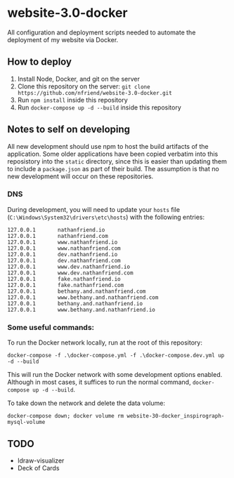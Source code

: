 # website-3.0-docker
All configuration and deployment scripts needed to automate the deployment of my website via Docker.

## How to deploy

1. Install Node, Docker, and git on the server
2. Clone this repository on the server: `git clone https://github.com/nfriend/website-3.0-docker.git`
3. Run `npm install` inside this repository
4. Run `docker-compose up -d --build` inside this repository

## Notes to self on developing

All new development should use npm to host the build artifacts of the application.  Some older applications have been copied verbatim into this reposistory into the `static` directory, since this is easier than updating them to include a `package.json` as part of their build.  The assumption is that no new development will occur on these repositories.

### DNS

During development, you will need to update your `hosts` file (`C:\Windows\System32\drivers\etc\hosts`) with the following entries:

```
127.0.0.1		nathanfriend.io
127.0.0.1		nathanfriend.com
127.0.0.1		www.nathanfriend.io
127.0.0.1		www.nathanfriend.com
127.0.0.1		dev.nathanfriend.io
127.0.0.1		dev.nathanfriend.com
127.0.0.1		www.dev.nathanfriend.io
127.0.0.1		www.dev.nathanfriend.com
127.0.0.1		fake.nathanfriend.io
127.0.0.1		fake.nathanfriend.com
127.0.0.1		bethany.and.nathanfriend.com
127.0.0.1		www.bethany.and.nathanfriend.com
127.0.0.1		bethany.and.nathanfriend.io
127.0.0.1		www.bethany.and.nathanfriend.io
```

### Some useful commands:

To run the Docker network locally, run at the root of this repository:

`docker-compose -f .\docker-compose.yml -f .\docker-compose.dev.yml up -d --build`

This will run the Docker network with some development options enabled.  Although in most cases, it suffices to run the normal command, `docker-compose up -d --build`.

To take down the network and delete the data volume:

`docker-compose down; docker volume rm website-30-docker_inspirograph-mysql-volume`

## TODO

- ldraw-visualizer
- Deck of Cards

